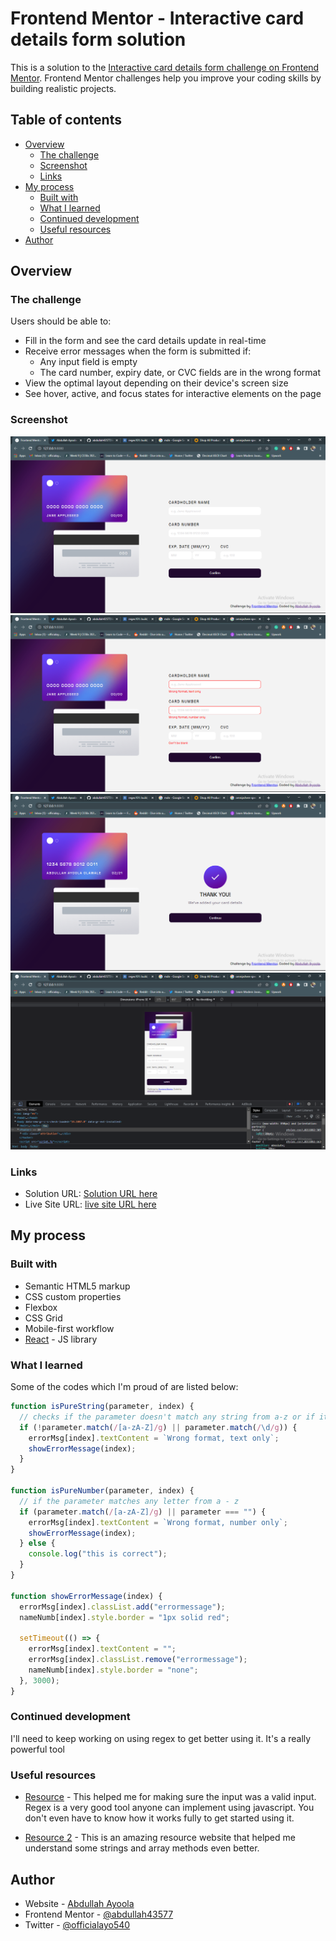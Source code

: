 # Frontend Mentor - Interactive card details form solution

This is a solution to the [Interactive card details form challenge on Frontend Mentor](https://www.frontendmentor.io/challenges/interactive-card-details-form-XpS8cKZDWw). Frontend Mentor challenges help you improve your coding skills by building realistic projects.

## Table of contents

- [Overview](#overview)
  - [The challenge](#the-challenge)
  - [Screenshot](#screenshot)
  - [Links](#links)
- [My process](#my-process)
  - [Built with](#built-with)
  - [What I learned](#what-i-learned)
  - [Continued development](#continued-development)
  - [Useful resources](#useful-resources)
- [Author](#author)

## Overview

### The challenge

Users should be able to:

- Fill in the form and see the card details update in real-time
- Receive error messages when the form is submitted if:
  - Any input field is empty
  - The card number, expiry date, or CVC fields are in the wrong format
- View the optimal layout depending on their device's screen size
- See hover, active, and focus states for interactive elements on the page

### Screenshot

![Screenshot 1](<./design/Screenshot%20(1).png>)
![Screenshot 2](<./design/Screenshot%20(2).png>)
![Screenshot 3](<./design/Screenshot%20(3).png>)
![Screenshot 4](<./design/Screenshot%20(4).png>)

### Links

- Solution URL: [Solution URL here](https://www.frontendmentor.io/solutions/responsive-interactive-card-detail-2_3k30C2Jt)
- Live Site URL: [live site URL here](https://interactivecard-d.netlify.app/)

## My process

### Built with

- Semantic HTML5 markup
- CSS custom properties
- Flexbox
- CSS Grid
- Mobile-first workflow
- [React](https://reactjs.org/) - JS library

### What I learned

Some of the codes which I'm proud of are listed below:

```js
function isPureString(parameter, index) {
  // checks if the parameter doesn't match any string from a-z or if it matches any number from 0 - 9
  if (!parameter.match(/[a-zA-Z]/g) || parameter.match(/\d/g)) {
    errorMsg[index].textContent = `Wrong format, text only`;
    showErrorMessage(index);
  }
}

function isPureNumber(parameter, index) {
  // if the parameter matches any letter from a - z
  if (parameter.match(/[a-zA-Z]/g) || parameter === "") {
    errorMsg[index].textContent = `Wrong format, number only`;
    showErrorMessage(index);
  } else {
    console.log("this is correct");
  }
}

function showErrorMessage(index) {
  errorMsg[index].classList.add("errormessage");
  nameNumb[index].style.border = "1px solid red";

  setTimeout(() => {
    errorMsg[index].textContent = "";
    errorMsg[index].classList.remove("errormessage");
    nameNumb[index].style.border = "none";
  }, 3000);
}
```

### Continued development

I'll need to keep working on using regex to get better using it. It's a really powerful tool

### Useful resources

- [Resource](https://regex101.com/) - This helped me for making sure the input was a valid input. Regex is a very good tool anyone can implement using javascript. You don't even have to know how it works fully to get started using it.

- [Resource 2](https://developer.mozilla.org/) - This is an amazing resource website that helped me understand some strings and array methods even better.

## Author

- Website - [Abdullah Ayoola](https://github.com/abdullah43577)
- Frontend Mentor - [@abdullah43577](https://www.frontendmentor.io/profile/abdullah43577)
- Twitter - [@officialayo540](https://twitter.com/officialayo540)

